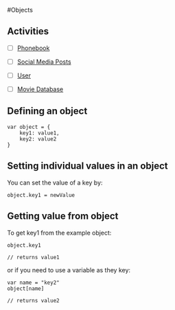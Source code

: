 #Objects

## Activities

- [ ] [Phonebook](https://github.com/danleavitt0/codecamp-examples/tree/master/objects/examples/phoneBook)
- [ ] [Social Media Posts](https://github.com/danleavitt0/codecamp-examples/tree/master/objects/examples/socialMediaPosts)
- [ ] [User](https://github.com/danleavitt0/codecamp-examples/tree/master/objects/examples/user)
- [ ] [Movie Database](https://github.com/danleavitt0/codecamp-examples/tree/master/objects/examples/movieDatabase)


## Defining an object

```
var object = {
    key1: value1,
    key2: value2
}
```

## Setting individual values in an object

You can set the value of a key by:

```
object.key1 = newValue
```

## Getting value from object

To get key1 from the example object:

```
object.key1

// returns value1
```

or if you need to use a variable as they key:

```
var name = "key2"
object[name]

// returns value2
```
